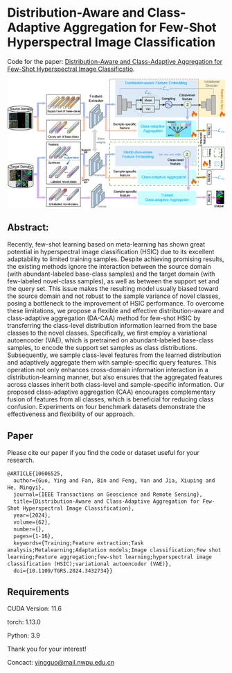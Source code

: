 # Distribution-Aware and Class-Adaptive Aggregation for Few-Shot Hyperspectral Image Classification

Code for the paper: [Distribution-Aware and Class-Adaptive Aggregation for Few-Shot Hyperspectral Image Classificatio](https://ieeexplore.ieee.org/document/10606525).

<p align='center'>
  <img src='Figures/DA-CAA.png' width="800px">
</p>

## Abstract:
Recently, few-shot learning based on meta-learning has shown great potential in hyperspectral image classification (HSIC) due to its excellent adaptability to limited training samples. Despite achieving promising results, the existing methods ignore the interaction between the source domain (with abundant-labeled base-class samples) and the target domain (with few-labeled novel-class samples), as well as between the support set and the query set. This issue makes the resulting model usually biased toward the source domain and not robust to the sample variance of novel classes, posing a bottleneck to the improvement of HSIC performance. To overcome these limitations, we propose a flexible and effective distribution-aware and class-adaptive aggregation (DA-CAA) method for few-shot HSIC by transferring the class-level distribution information learned from the base classes to the novel classes. Specifically, we first employ a variational autoencoder (VAE), which is pretrained on abundant-labeled base-class samples, to encode the support set samples as class distributions. Subsequently, we sample class-level features from the learned distribution and adaptively aggregate them with sample-specific query features. This operation not only enhances cross-domain information interaction in a distribution-learning manner, but also ensures that the aggregated features across classes inherit both class-level and sample-specific information. Our proposed class-adaptive aggregation (CAA) encourages complementary fusion of features from all classes, which is beneficial for reducing class confusion. Experiments on four benchmark datasets demonstrate the effectiveness and flexibility of our approach.

## Paper

Please cite our paper if you find the code or dataset useful for your research.
```
@ARTICLE{10606525,
  author={Guo, Ying and Fan, Bin and Feng, Yan and Jia, Xiuping and He, Mingyi},
  journal={IEEE Transactions on Geoscience and Remote Sensing}, 
  title={Distribution-Aware and Class-Adaptive Aggregation for Few-Shot Hyperspectral Image Classification}, 
  year={2024},
  volume={62},
  number={},
  pages={1-16},
  keywords={Training;Feature extraction;Task analysis;Metalearning;Adaptation models;Image classification;Few shot learning;Feature aggregation;few-shot learning;hyperspectral image classification (HSIC);variational autoencoder (VAE)},
  doi={10.1109/TGRS.2024.3432734}}

```

## Requirements

CUDA Version: 11.6

torch: 1.13.0

Python: 3.9


Thank you for your interest!

Concact: yingguo@mail.nwpu.edu.cn

